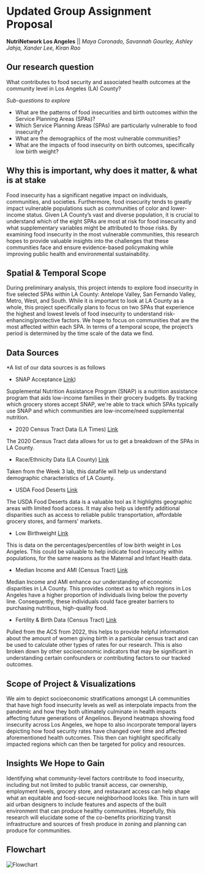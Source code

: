 # Updated Group Assignment Proposal
**NutriNetwork Los Angeles** ||
*Maya Coronado, Savannah Gourley, Ashley Jahja, Xander Lee, Kiran Rao*


## Our research question
What contributes to food security and associated health outcomes at the community level in Los Angeles (LA) County?

*Sub-questions to explore*
- What are the patterns of food insecurities and birth outcomes within the Service Planning Areas (SPAs)?
- Which Service Planning Areas (SPAs) are particularly vulnerable to food insecurity?
- What are the demographics of the most vulnerable communities?
- What are the impacts of food insecurity on birth outcomes, specifically low birth weight?

## Why this is important, why does it matter, & what is at stake
Food insecurity has a significant negative impact on individuals, communities, and societies. Furthermore, food insecurity tends to greatly impact vulnerable populations such as communities of color and lower-income status. Given LA County’s vast and diverse population, it is crucial to understand which of the eight SPAs are most at risk for food insecurity and what supplementary variables might be attributed to those risks. By examining food insecurity in the most vulnerable communities, this research hopes to provide valuable insights into the challenges that these communities face and ensure evidence-based policymaking while improving public health and environmental sustainability.

## Spatial & Temporal Scope
During preliminary analysis, this project intends to explore food insecurity in five selected SPAs within LA County: Antelope Valley, San Fernando Valley, Metro, West, and South. While it is important to look at LA County as a whole, this project specifically plans to focus on two SPAs that experience the highest and lowest levels of food insecurity to understand risk-enhancing/protective factors. We hope to focus on communities that are the most affected within each SPA. In terms of a temporal scope, the project’s period is determined by the time scale of the data we find.

## Data Sources 
*A list of our data sources is as follows

- SNAP Acceptance [Link]([https://la.myneighborhooddata.org/2021/06/snap-acceptance/))
 
Supplemental Nutrition Assistance Program (SNAP) is a nutrition assistance program that aids low-income families in their grocery budgets. By tracking which grocery stores accept SNAP, we're able to track which SPAs typically use SNAP and which communities are low-income/need supplemental nutrition. 

- 2020 Census Tract Data (LA Times) [Link](https://jupyter.idre.ucla.edu/user/mayasc1@g.ucla.edu/lab/tree/24W-UP221/Weeks/Week03%20Census%20Data/data/Census_Tracts_2020.geojson)

The 2020 Census Tract data allows for us to get a breakdown of the SPAs in LA County. 

- Race/Ethnicity Data (LA County) [Link](https://jupyter.idre.ucla.edu/user/mayasc1@g.ucla.edu/lab/tree/24W-UP221/Weeks/Week03%20Census%20Data/data/R13280610_SL140.csv)

Taken from the Week 3 lab, this datafile will help us understand demographic characteristics of LA County. 

- USDA Food Deserts [Link](https://geohub.lacity.org/datasets/7fb7f906515a490486a173bdba086d1b_0/explore?location=34.580139%2C-117.871049%2C10.61)

The USDA Food Deserts data is a valuable tool as it highlights geographic areas with limited food access. It may also help us identify additional disparities such as access to reliable public transportation, affordable grocery stores, and farmers' markets. 

- Low Birthweight [Link](https://oehha.ca.gov/calenviroscreen/maps-data/download-data)

This is data on the percentages/percentiles of low birth weight in Los Angeles. This could be valuable to help indicate food insecurity within populations, for the same reasons as the Maternal and Infant Health data. 

- Median Income and AMI (Census Tract) [Link](https://geohub.lacity.org/datasets/5455a5c504064c38b5ac9638d8580d92_0/explore?location=34.517261%2C-117.956678%2C9.00)

Median Income and AMI enhance our understanding of economic disparities in LA County. This provides context as to which regions in Los Angeles have a higher proportion of individuals living below the poverty line. Consequently, these individuals could face greater barriers to purchasing nutritious, high-quality food. 

- Fertility & Birth Data (Census Tract) [Link](https://data.census.gov/table?q=fertility&g=050XX00US06037$1400000)

Pulled from the ACS from 2022, this helps to provide helpful information about the amount of women giving birth in a particular census tract and can be used to calculate other types of rates for our research. This is also broken down by other socioeconomic indicators that may be significant in understanding certain confounders or contributing factors to our tracked outcomes. 

## Scope of Project & Visualizations
We aim to depict socioeconomic stratifications amongst LA communities that have high food insecurity levels as well as interpolate impacts from the pandemic and how they both ultimately culminate in health impacts affecting future generations of Angelinos. Beyond heatmaps showing food insecurity across Los Angeles, we hope to also incorporate temporal layers depicting how food security rates have changed over time and affected aforementioned health outcomes. This then can highlight specifically impacted regions which can then be targeted for policy and resources. 

## Insights We Hope to Gain
Identifying what community-level factors contribute to food insecurity, including but not limited to public transit access, car ownership, employment levels, grocery store, and restaurant access can help shape what an equitable and food-secure neighborhood looks like. This in turn will aid urban designers to include features and aspects of the built environment that can produce healthy communities. Hopefully, this research will elucidate some of the co-benefits prioritizing transit infrastructure and sources of fresh produce in zoning and planning can produce for communities. 

## Flowchart
![Flowchart](https://github.com/kiranr24/AMKSX/assets/156030240/4aeeebcb-f81e-4307-a78a-126282a282dc)

  
